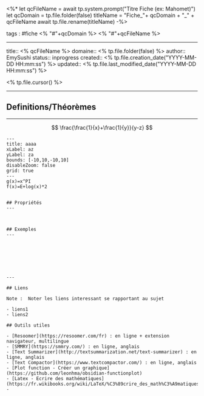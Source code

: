 


<%*
let qcFileName = await tp.system.prompt("Titre Fiche (ex: Mahomet)")
let qcDomain = tp.file.folder(false)
titleName = "Fiche_"+ qcDomain + "_" + qcFileName
await tp.file.rename(titleName)
-%>


tags : #fiche  <% "#"+qcDomain %> <% "#"+qcFileName %>

---

title:: <% qcFileName %>
domaine:: <% tp.file.folder(false) %>
author:: EmySushi
status:: inprogress
created:: <% tp.file.creation_date("YYYY-MM-DD HH:mm:ss") %>
updated:: <% tp.file.last_modified_date("YYYY-MM-DD HH:mm:ss") %>


<% tp.file.cursor() %>

---



## Definitions/Théorèmes
---



$$
\frac{\frac{1}{x}+\frac{1}{y}}{y-z}
$$



```functionplot
---
title: aaaa
xLabel: az
yLabel: za
bounds: [-10,10,-10,10]
disableZoom: false
grid: true
---
g(x)=x^PI
f(x)=E+log(x)*2

```


```

## Propriétés
---



## Exemples
---







---

## Liens

Note :  Noter les liens interessant se rapportant au sujet

- liens1
- liens2

## Outils utiles

- [Resoomer](https://resoomer.com/fr) : en ligne + extension navigateur, multilingue
- [SMMRY](https://smmry.com/) : en ligne, anglais
- [Text Summarizer](http://textsummarization.net/text-summarizer) : en ligne, anglais
- [Text Compactor](https://www.textcompactor.com/) : en ligne, anglais
- [Plot function - Créer un graphique](https://github.com/leonhma/obsidian-functionplot)
- [Latex - Ecrire des mathématiques](https://fr.wikibooks.org/wiki/LaTeX/%C3%89crire_des_math%C3%A9matiques)
- 